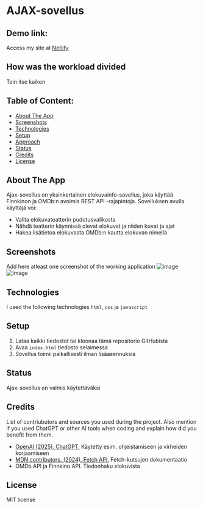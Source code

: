 # AJAX-sovellus

## Demo link:
Access my site at [Netlify](https://ajax-sovellus.netlify.app/)

## How was the workload divided
Tein itse kaiken 


## Table of Content:

- [About The App](#about-the-app)
- [Screenshots](#screenshots)
- [Technologies](#technologies)
- [Setup](#setup)
- [Approach](#approach)
- [Status](#status)
- [Credits](#credits)
- [License](#license)

## About The App
Ajax-sovellus on yksinkertainen elokuvainfo-sovellus, joka käyttää Finnkinon ja OMDb:n avoimia REST API -rajapintoja. Sovelluksen avulla käyttäjä voi:

- Valita elokuvateatterin pudotusvalikosta
- Nähdä teatterin käynnissä olevat elokuvat ja niiden kuvat ja ajat
- Hakea lisätietoa elokuvasta OMDb:n kautta elokuvan nimellä


## Screenshots
Add here atleast one screenshot of the working application 
![image](https://github.com/user-attachments/assets/8bbca760-eb19-41df-ba40-c07cf2006999)
![image](https://github.com/user-attachments/assets/017286e0-d7ac-4b31-8997-46305deebfe6)


## Technologies
I used the following technologies `html`, `css` ja `javascript`


## Setup
1. Lataa kaikki tiedostot tai kloonaa tämä repositorio GitHubista
2. Avaa `index.html` tiedosto selaimessa
3. Sovellus toimii paikallisesti ilman lisäasennuksia


## Status
Ajax-sovellus on valmis käytettäväksi


## Credits
List of contriubutors and sources you used during the project. Also mention if you used ChatGPT or other AI tools when coding and explain how did you benefit from them.
- [OpenAI (2025). ChatGPT.](https://chat.openai.com/) Käytetty esim. ohjeistamiseen ja virheiden korjaamiseen
- [MDN contributors. (2024). Fetch API.](https://developer.mozilla.org/en-US/docs/Web/API/Fetch_API) Fetch-kutsujen dokumentaatio
- OMDb API ja Finnkino API. Tiedonhaku elokuvista


## License
MIT license
